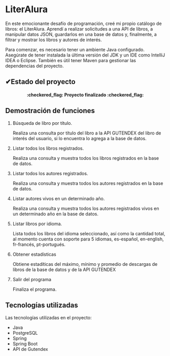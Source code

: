 # LiterAlura

En este emocionante desafío de programación, creé mi propio catálogo de libros: el LiterAlura. Aprendí a realizar solicitudes a una API de libros, a manipular datos JSON, guardarlos en una base de datos y, finalmente, a filtrar y mostrar los libros y autores de interés.

Para comenzar, es necesario tener un ambiente Java configurado. Asegúrate de tener instalada la última versión del JDK y un IDE como IntelliJ IDEA o Eclipse. También es útil tener Maven para gestionar las dependencias del proyecto.

<section id="state">
<h2>✔Estado del proyecto</h2>
<h4 align="center">
:checkered_flag: Proyecto finalizado :checkered_flag:
</h4>
</section>
<section id="functions">
<h2>Demostración de funciones</h2>
<ol>
<li>Búsqueda de libro por título.</li>
<p>Realiza una consulta por título del libro a la API GUTENDEX del libro de interés del usuario, si lo encuentra lo agrega a la base de datos.</p>
<li>Listar todos los libros registrados.</li>
<p>Realiza una consulta y muestra todos los libros registrados en la base de datos.</p>
<li>Listar todos los autores registrados.</li>
<p>Realiza una consulta y muestra todos los autores registrados en la base de datos.</p>
<li>Listar autores vivos en un determinado año.</li>
<p>Realiza una consulta y muestra todos los autores registrados vivos en un determinado año en la base de datos.</p>
<li>Listar libros por idioma.</li>
<p>Lista todos los libros del idioma seleccionado, así como la cantidad total, al momento cuenta con soporte para 5 idiomas, es-español, en-english, fr-francés, pt-portugués.</p>
<li>Obtener estadísticas</li>
<p>Obtiene estadíticas del máximo, mínimo y promedio de descargas de libros de la base de datos y de la API GUTENDEX</p>
<li>Salir del programa</li>
<p>Finaliza el programa.</p>
</ol>
</section>
<section id="projects">
<h2> Tecnologías utilizadas</h2>
<p>Las tecnologías utilizadas en el proyecto:</p>
<ul>
<li>Java</li>
<li>PostgreSQL</li>
<li>Spring</li>
<li>Spring Boot</li>
<li>API de Gutendex</li>
</ul>
</section>

</main>

